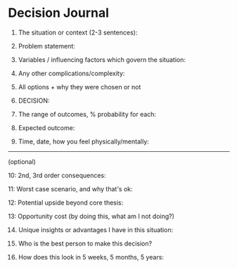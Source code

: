 # Decision Journal

1. The situation or context (2-3 sentences):

2. Problem statement:

3. Variables / influencing factors which govern the situation:

4. Any other complications/complexity:

5. All options + why they were chosen or not

6. DECISION:

7. The range of outcomes, % probability for each:

8. Expected outcome:

9. Time, date, how you feel physically/mentally:

---

(optional)

10: 2nd, 3rd order consequences:

11: Worst case scenario, and why that's ok:

12: Potential upside beyond core thesis:

13: Opportunity cost (by doing this, what am I not doing?)

14. Unique insights or advantages I have in this situation:

15. Who is the best person to make this decision?

16. How does this look in 5 weeks, 5 months, 5 years: